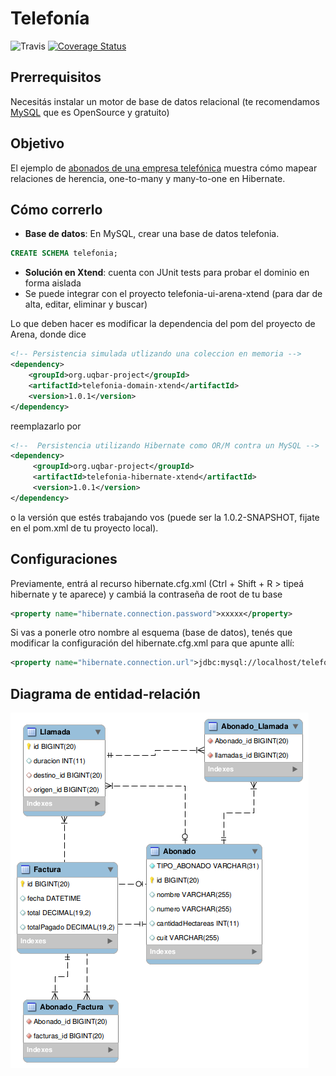 # Telefonía

![Travis](https://travis-ci.org/uqbar-project/eg-telefonia-hibernate-xtend.svg?branch=jpa)  [![Coverage Status](https://coveralls.io/repos/github/uqbar-project/eg-telefonia-hibernate-xtend/badge.svg?branch=jpa&service=github)](https://coveralls.io/github/uqbar-project/eg-telefonia-hibernate-xtend?branch=jpa&service=github)


## Prerrequisitos
Necesitás instalar un motor de base de datos relacional (te recomendamos [MySQL](https://www.mysql.com/) que es OpenSource y gratuito)

## Objetivo
El ejemplo de [abonados de una empresa telefónica](https://sites.google.com/site/utndesign/material/guia-de-ejercicios/guia-modelado-datos/orm_telefonia) muestra cómo mapear relaciones de herencia, one-to-many y many-to-one en Hibernate.

## Cómo correrlo

* **Base de datos**: En MySQL, crear una base de datos telefonia.

``` sql
CREATE SCHEMA telefonia;
```

* **Solución en Xtend**: cuenta con JUnit tests para probar el dominio en forma aislada
 * Se puede integrar con el proyecto telefonia-ui-arena-xtend (para dar de alta, editar, eliminar y buscar)

Lo que deben hacer es modificar la dependencia del pom del proyecto de Arena, donde dice

``` xml
<!-- Persistencia simulada utlizando una coleccion en memoria -->
<dependency>
    <groupId>org.uqbar-project</groupId>
    <artifactId>telefonia-domain-xtend</artifactId>
    <version>1.0.1</version>
</dependency>
```

 reemplazarlo por

``` xml
<!--  Persistencia utilizando Hibernate como OR/M contra un MySQL -->
<dependency>
     <groupId>org.uqbar-project</groupId>
     <artifactId>telefonia-hibernate-xtend</artifactId>
     <version>1.0.1</version>
</dependency>
```

o la versión que estés trabajando vos (puede ser la 1.0.2-SNAPSHOT, fijate en el pom.xml de tu proyecto local).

## Configuraciones
Previamente, entrá al recurso hibernate.cfg.xml (Ctrl + Shift + R > tipeá hibernate y te aparece) y 
cambiá la contraseña de root de tu base

``` xml
<property name="hibernate.connection.password">xxxxx</property>
```

Si vas a ponerle otro nombre al esquema (base de datos), tenés que modificar la configuración del hibernate.cfg.xml 
para que apunte allí:

``` xml
<property name="hibernate.connection.url">jdbc:mysql://localhost/telefonia</property>
```

## Diagrama de entidad-relación

![Solución](docs/DER.png)
